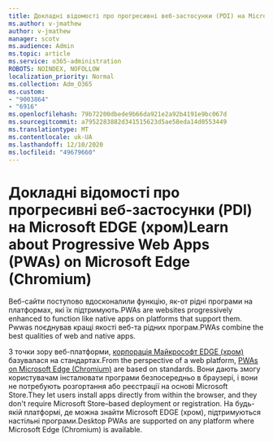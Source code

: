 ```yaml
---
title: Докладні відомості про прогресивні веб-застосунки (PDI) на Microsoft EDGE (хром)
ms.author: v-jmathew
author: v-jmathew
manager: scotv
ms.audience: Admin
ms.topic: article
ms.service: o365-administration
ROBOTS: NOINDEX, NOFOLLOW
localization_priority: Normal
ms.collection: Adm_O365
ms.custom:
- "9003864"
- "6916"
ms.openlocfilehash: 79b72200dbede9b66da921e2a92b4191e9bc067d
ms.sourcegitcommit: a7952283882d341515623d5ae58eda14d0553449
ms.translationtype: MT
ms.contentlocale: uk-UA
ms.lasthandoff: 12/10/2020
ms.locfileid: "49679660"
---
```

# <a name="learn-about-progressive-web-apps-pwas-on-microsoft-edge-chromium"></a><span data-ttu-id="1d50f-102">Докладні відомості про прогресивні веб-застосунки (PDI) на Microsoft EDGE (хром)</span><span class="sxs-lookup"><span data-stu-id="1d50f-102">Learn about Progressive Web Apps (PWAs) on Microsoft Edge (Chromium)</span></span>

<span data-ttu-id="1d50f-103">Веб-сайти поступово вдосконалили функцію, як-от рідні програми на платформах, які їх підтримують.</span><span class="sxs-lookup"><span data-stu-id="1d50f-103">PWAs are websites progressively enhanced to function like native apps on platforms that support them.</span></span> <span data-ttu-id="1d50f-104">Pwwas поєднував кращі якості веб-та рідних програм.</span><span class="sxs-lookup"><span data-stu-id="1d50f-104">PWAs combine the best qualities of web and native apps.</span></span>

<span data-ttu-id="1d50f-105">З точки зору веб-платформи, [корпорація Майкрософт EDGE (хром)](https://go.microsoft.com/fwlink/?linkid=2135193) базувалася на стандартах.</span><span class="sxs-lookup"><span data-stu-id="1d50f-105">From the perspective of a web platform, [PWAs on Microsoft Edge (Chromium)](https://go.microsoft.com/fwlink/?linkid=2135193) are based on standards.</span></span> <span data-ttu-id="1d50f-106">Вони дають змогу користувачам інсталювати програми безпосередньо в браузері, і вони не потребують розгортання або реєстрації на основі Microsoft Store.</span><span class="sxs-lookup"><span data-stu-id="1d50f-106">They let users install apps directly from within the browser, and they don't require Microsoft Store–based deployment or registration.</span></span> <span data-ttu-id="1d50f-107">На будь-якій платформі, де можна знайти Microsoft EDGE (хром), підтримуються настільні програми.</span><span class="sxs-lookup"><span data-stu-id="1d50f-107">Desktop PWAs are supported on any platform where Microsoft Edge (Chromium) is available.</span></span>
